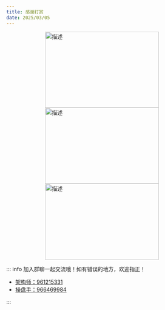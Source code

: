 ```yaml
---
title: 感谢打赏
date: 2025/03/05
---
```


<div style="display: flex; justify-content: space-around; flex-wrap: wrap;">
    <img src="@source/docs/others/static/收款码-支付宝.jpg" alt="描述" width="300" height="200">
    <img src="@source/docs/others/static/收款码-微信.jpg" alt="描述" width="300" height="200">
    <img src="@source/docs/others/static/收款码-QQ.jpg" alt="描述" width="300" height="200">
</div>

::: info 
加入群聊一起交流哦！如有错误的地方，欢迎指正！

<ul>
    <li><a target="_blank" href="http://qm.qq.com/cgi-bin/qm/qr?_wv=1027&k=_8OK2fsmwKYXliSoqszUCHZ_RnMmcZsm&authKey=KEju9D76HcqTr3vuFLbdkamaqpGVYcvfo%2F%2BlLd04GucOwH0XnMZjeg0a0WUJ7OwQ&noverify=0&group_code=961215331">架构师：961215331</a></li>
    <li><a target="_blank" href="http://qm.qq.com/cgi-bin/qm/qr?_wv=1027&k=1CRaLYPuesGlWXEPQmqwmi2UsTgXebSz&authKey=EReo0mUHRG9%2FGdYsRLClzizP%2BcRIzQCVIIHjfMLUmX%2FpoV4RIoAnQBktkimpKqdD&noverify=0&group_code=966469984">操盘手：966469984</a></li>
</ul>
:::
